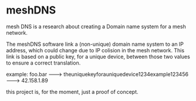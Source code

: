 meshDNS
=======

mesh DNS is a research about creating a Domain name system for a mesh network. 

The meshDNS software link a (non-unique) domain name system to an IP address, which could change due to IP colision in the mesh network. This link is based on a public key, for a unique device, between those two values to ensure a correct translation. 

example:
foo.bar ---> theuniquekeyforauniquedevice1234example123456 ---> 42.158.1.89

this project is, for the moment, just a proof of concept.
